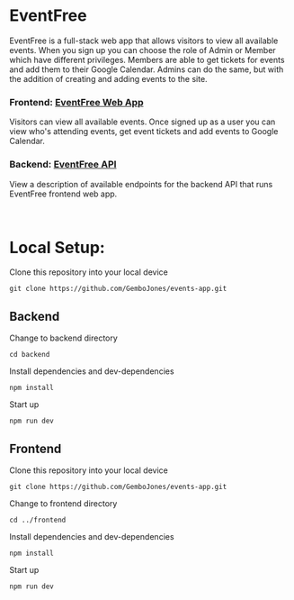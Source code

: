 # EventFree
EventFree is a full-stack web app that allows visitors to view all available events. When you sign up you can choose the role of Admin or Member which have different privileges. Members are able to get tickets for events and add them to their Google Calendar. Admins can do the same, but with the addition of creating and adding events to the site.

### Frontend: <a href="https://eventfree-events.netlify.app/">EventFree Web App</a>
Visitors can view all available events. Once signed up as a user you can view who's attending events, get event tickets and add events to Google Calendar.

### Backend: <a href="https://events-app-api-nlkr.onrender.com/api">EventFree API</a>
View a description of available endpoints for the backend API that runs EventFree frontend web app.

<br/>

# Local Setup:

Clone this repository into your local device
```
git clone https://github.com/GemboJones/events-app.git
```
## Backend

Change to backend directory
```
cd backend
```
Install dependencies and dev-dependencies
```
npm install
```
Start up
```
npm run dev
```

## Frontend

Clone this repository into your local device
```
git clone https://github.com/GemboJones/events-app.git
```
Change to frontend directory
```
cd ../frontend
```
Install dependencies and dev-dependencies
```
npm install
```
Start up
```
npm run dev
```